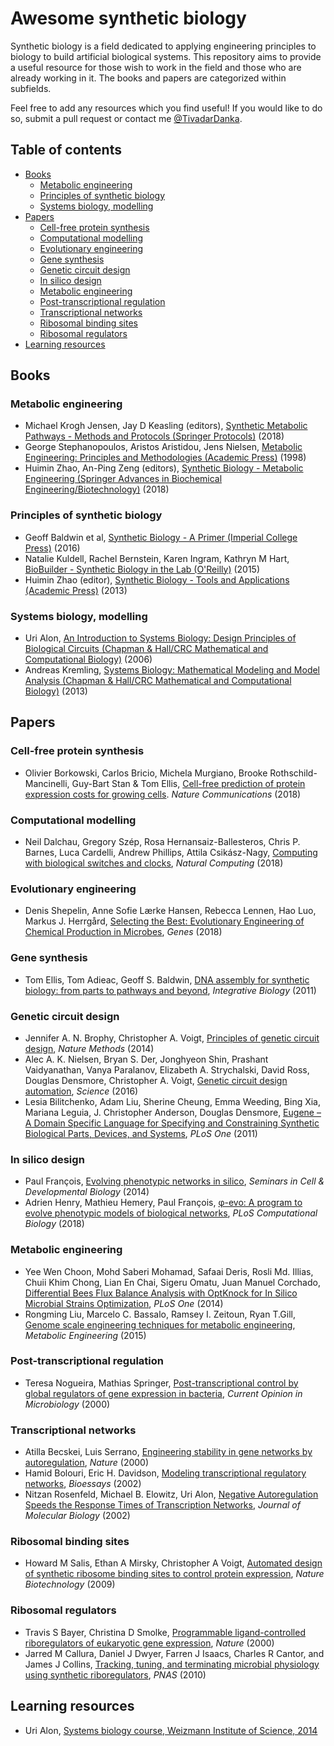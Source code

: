 # Awesome synthetic biology
Synthetic biology is a field dedicated to applying engineering principles to biology to build artificial biological systems. This repository aims to provide a useful resource for those wish to work in the field and those who are already working in it. The books and papers are categorized within subfields.

Feel free to add any resources which you find useful! If you would like to do so, submit a pull request or contact me [@TivadarDanka](https://twitter.com/TivadarDanka).

## Table of contents

- [Books](#books)  
  - [Metabolic engineering](#books-metabolic-engineering)
  - [Principles of synthetic biology](#books-synbio-principles)  
  - [Systems biology, modelling](#books-modelling)
- [Papers](#papers)
  - [Cell-free protein synthesis](#papers-cell-free-protein-synthesis)
  - [Computational modelling](#papers-computational-modelling)
  - [Evolutionary engineering](#papers-evolutionary-engineering)
  - [Gene synthesis](#papers-gene-synthesis)
  - [Genetic circuit design](#paper-genetic-circuit-design)
  - [In silico design](#papers-in-silico-design)
  - [Metabolic engineering](#papers-metabolic-engineering)
  - [Post-transcriptional regulation](#papers-post-transcriptional-regulation)
  - [Transcriptional networks](#papers-transcriptional-networks)
  - [Ribosomal binding sites](#papers-ribosomal-binding-sites)
  - [Ribosomal regulators](#papers-ribosomal-regulators)
- [Learning resources](#learning-resources)

## Books<a name="books"></a>
### Metabolic engineering<a name="books-metabolic-engineering"></a>
- Michael Krogh Jensen, Jay D Keasling (editors), [Synthetic Metabolic Pathways - Methods and Protocols (Springer Protocols)](https://www.springer.com/us/book/9781493972944) (2018)
- George Stephanopoulos, Aristos Aristidou, Jens Nielsen, [Metabolic Engineering: Principles and Methodologies (Academic Press)](https://www.elsevier.com/books/metabolic-engineering/stephanopoulos/978-0-12-666260-3) (1998)
- Huimin Zhao, An-Ping Zeng (editors), [Synthetic Biology - Metabolic Engineering (Springer Advances in Biochemical Engineering/Biotechnology)](https://www.springer.com/us/book/9783319553177) (2018)

### Principles of synthetic biology<a name="books-synbio-principles"></a>
- Geoff Baldwin et al, [Synthetic Biology - A Primer (Imperial College Press)](https://www.amazon.com/Synthetic-Biology-Revised-Geoff-Baldwin/dp/1783268794) (2016)
- Natalie Kuldell, Rachel Bernstein, Karen Ingram, Kathryn M Hart, [BioBuilder - Synthetic Biology in the Lab (O'Reilly)](http://shop.oreilly.com/product/0636920033783.do) (2015)
- Huimin Zhao (editor), [Synthetic Biology - Tools and Applications (Academic Press)](https://www.elsevier.com/books/synthetic-biology/zhao/978-0-12-394430-6) (2013)

### Systems biology, modelling<a name="books-modelling"></a>
- Uri Alon, [An Introduction to Systems Biology: Design Principles of Biological Circuits (Chapman & Hall/CRC Mathematical and Computational Biology)](http://www.weizmann.ac.il/mcb/UriAlon/introduction-systems-biology-design-principles-biological-circuits) (2006)
- Andreas Kremling, [Systems Biology: Mathematical Modeling and Model Analysis (Chapman & Hall/CRC Mathematical and Computational Biology)](https://www.crcpress.com/Systems-Biology-Mathematical-Modeling-and-Model-Analysis/Kremling/p/book/9781466567894) (2013)

## Papers<a name="papers"></a>
### Cell-free protein synthesis<a name="papers-cell-free-protein-synthesis"></a>
- Olivier Borkowski, Carlos Bricio, Michela Murgiano, Brooke Rothschild-Mancinelli, Guy-Bart Stan & Tom Ellis, [Cell-free prediction of protein expression costs for growing cells](https://www.nature.com/articles/s41467-018-03970-x). *Nature Communications* (2018)

### Computational modelling<a name="papers-computational-modelling"></a>
- Neil Dalchau, Gregory Szép, Rosa Hernansaiz-Ballesteros, Chris P. Barnes, Luca Cardelli, Andrew Phillips, Attila Csikász-Nagy, [Computing with biological switches and clocks](https://link.springer.com/article/10.1007%2Fs11047-018-9686-x), *Natural Computing* (2018)

### Evolutionary engineering<a name="papers-evolutionary-engineering"></a>
- Denis Shepelin, Anne Sofie Lærke Hansen, Rebecca Lennen, Hao Luo, Markus J. Herrgård, [Selecting the Best: Evolutionary Engineering of Chemical Production in Microbes](http://www.mdpi.com/2073-4425/9/5/249), *Genes* (2018)

### Gene synthesis<a name="papers-gene-synthesis">
- Tom Ellis, Tom Adieac, Geoff S. Baldwin, [DNA assembly for synthetic biology: from parts to pathways and beyond](http://pubs.rsc.org/en/content/articlelanding/2011/ib/c0ib00070a), *Integrative Biology* (2011)
  
### Genetic circuit design<a name="paper-genetic-circuit-design">
- Jennifer A. N. Brophy, Christopher A. Voigt, [Principles of genetic circuit design](https://www.nature.com/articles/nmeth.2926), *Nature Methods* (2014)
- Alec A. K. Nielsen, Bryan S. Der, Jonghyeon Shin, Prashant Vaidyanathan, Vanya Paralanov, Elizabeth A. Strychalski, David Ross, Douglas Densmore, Christopher A. Voigt, [Genetic circuit design automation](http://science.sciencemag.org/content/352/6281/aac7341), *Science* (2016)  
- Lesia Bilitchenko, Adam Liu, Sherine Cheung, Emma Weeding, Bing Xia, Mariana Leguia, J. Christopher Anderson, Douglas Densmore, [Eugene – A Domain Specific Language for Specifying and Constraining Synthetic Biological Parts, Devices, and Systems](https://journals.plos.org/plosone/article?id=10.1371/journal.pone.0018882), *PLoS One* (2011)

  
### In silico design<a name="papers-in-silico-design">
- Paul François, [Evolving phenotypic networks in silico](https://www.sciencedirect.com/science/article/pii/S1084952114001852), *Seminars in Cell & Developmental Biology* (2014)
- Adrien Henry, Mathieu Hemery, Paul François, [φ-evo: A program to evolve phenotypic models of biological networks](http://journals.plos.org/ploscompbiol/article?id=10.1371/journal.pcbi.1006244), *PLoS Computational Biology* (2018)

### Metabolic engineering<a name="papers-metabolic-engineering">
- Yee Wen Choon, Mohd Saberi Mohamad, Safaai Deris, Rosli Md. Illias, Chuii Khim Chong, Lian En Chai, Sigeru Omatu, Juan Manuel Corchado, [Differential Bees Flux Balance Analysis with OptKnock for In Silico Microbial Strains Optimization](http://journals.plos.org/plosone/article?id=10.1371/journal.pone.0102744), *PLoS One* (2014)
- Rongming Liu, Marcelo C. Bassalo, Ramsey I. Zeitoun, Ryan T.Gill, [Genome scale engineering techniques for metabolic engineering](https://www.sciencedirect.com/science/article/pii/S1096717615001238), *Metabolic Engineering* (2015)

### Post-transcriptional regulation<a name="papers-post-transcriptional-regulation">
- Teresa Nogueira, Mathias Springer, [Post-transcriptional control by global regulators of gene expression in bacteria](https://www.sciencedirect.com/science/article/pii/S1369527400000680), *Current Opinion in Microbiology* (2000)

### Transcriptional networks<a name="papers-transcriptional-networks">
- Atilla Becskei, Luis Serrano, [Engineering stability in gene networks by autoregulation](https://www.nature.com/articles/35014651), *Nature* (2000)
- Hamid Bolouri, Eric H. Davidson, [Modeling transcriptional regulatory networks](https://www.ncbi.nlm.nih.gov/pubmed/12447977), *Bioessays* (2002)
- Nitzan Rosenfeld, Michael B. Elowitz, Uri Alon, [Negative Autoregulation Speeds the Response Times of Transcription Networks](https://www.weizmann.ac.il/mcb/UriAlon/sites/mcb.UriAlon/files/nar_jmb_reprint.pdf), *Journal of Molecular Biology* (2002)

### Ribosomal binding sites<a name="papers-ribosomal-binding-sites">
- Howard M Salis, Ethan A Mirsky, Christopher A Voigt, [Automated design of synthetic ribosome binding sites to control protein expression](https://www.nature.com/articles/nbt.1568?message=remove), *Nature Biotechnology* (2009)

### Ribosomal regulators<a name="papers-ribosomal-regulators"></a>
- Travis S Bayer, Christina D Smolke, [Programmable ligand-controlled riboregulators of eukaryotic gene expression](https://www.nature.com/articles/35014651), *Nature* (2000)
- Jarred M Callura, Daniel J Dwyer, Farren J Isaacs, Charles R Cantor, and James J Collins, [Tracking, tuning, and terminating microbial physiology using synthetic riboregulators](http://www.pnas.org/content/107/36/15898.full), *PNAS* (2010)

## Learning resources<a name="learning-resources"></a>
- Uri Alon, [Systems biology course, Weizmann Institute of Science, 2014](https://www.youtube.com/playlist?list=PLx1I6vEp40NQgAS0wxs53Y9A8-8cL9h_y)
